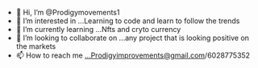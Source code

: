 - 👋 Hi, I’m @Prodigymovements1
- 👀 I’m interested in ...Learning to code and learn to follow the trends
- 🌱 I’m currently learning ...Nfts and cryto currency
- 💞️ I’m looking to collaborate on ...any project that is looking positive on the markets 
- 📫 How to reach me ...Prodigyimprovements@gmail.com/6028775352

<!---
Prodigymovements1/Prodigymovements1 is a ✨ special ✨ repository because its `README.md` (this file) appears on your GitHub profile.
You can click the Preview link to take a look at your changes.
--->
